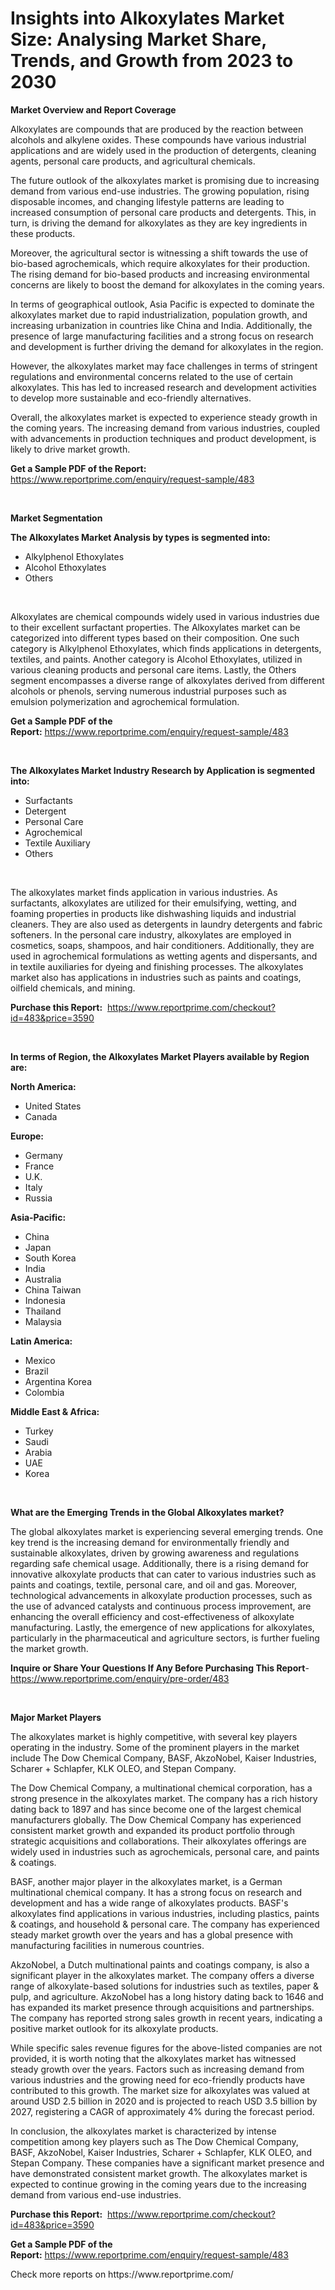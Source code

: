 <p><h1>Insights into Alkoxylates Market Size: Analysing Market Share, Trends, and Growth from 2023 to 2030</h1></p><p><strong>Market Overview and Report Coverage</strong></p>
<p><p>Alkoxylates are compounds that are produced by the reaction between alcohols and alkylene oxides. These compounds have various industrial applications and are widely used in the production of detergents, cleaning agents, personal care products, and agricultural chemicals.</p><p>The future outlook of the alkoxylates market is promising due to increasing demand from various end-use industries. The growing population, rising disposable incomes, and changing lifestyle patterns are leading to increased consumption of personal care products and detergents. This, in turn, is driving the demand for alkoxylates as they are key ingredients in these products.</p><p>Moreover, the agricultural sector is witnessing a shift towards the use of bio-based agrochemicals, which require alkoxylates for their production. The rising demand for bio-based products and increasing environmental concerns are likely to boost the demand for alkoxylates in the coming years.</p><p>In terms of geographical outlook, Asia Pacific is expected to dominate the alkoxylates market due to rapid industrialization, population growth, and increasing urbanization in countries like China and India. Additionally, the presence of large manufacturing facilities and a strong focus on research and development is further driving the demand for alkoxylates in the region.</p><p>However, the alkoxylates market may face challenges in terms of stringent regulations and environmental concerns related to the use of certain alkoxylates. This has led to increased research and development activities to develop more sustainable and eco-friendly alternatives.</p><p>Overall, the alkoxylates market is expected to experience steady growth in the coming years. The increasing demand from various industries, coupled with advancements in production techniques and product development, is likely to drive market growth.</p></p>
<p><strong>Get a Sample PDF of the Report:</strong> <a href="https://www.reportprime.com/enquiry/request-sample/483">https://www.reportprime.com/enquiry/request-sample/483</a></p>
<p>&nbsp;</p>
<p><strong>Market Segmentation</strong></p>
<p><strong>The Alkoxylates Market Analysis by types is segmented into:</strong></p>
<p><ul><li>Alkylphenol Ethoxylates</li><li>Alcohol Ethoxylates</li><li>Others</li></ul></p>
<p>&nbsp;</p>
<p><p>Alkoxylates are chemical compounds widely used in various industries due to their excellent surfactant properties. The Alkoxylates market can be categorized into different types based on their composition. One such category is Alkylphenol Ethoxylates, which finds applications in detergents, textiles, and paints. Another category is Alcohol Ethoxylates, utilized in various cleaning products and personal care items. Lastly, the Others segment encompasses a diverse range of alkoxylates derived from different alcohols or phenols, serving numerous industrial purposes such as emulsion polymerization and agrochemical formulation.</p></p>
<p><strong>Get a Sample PDF of the Report:</strong>&nbsp;<a href="https://www.reportprime.com/enquiry/request-sample/483">https://www.reportprime.com/enquiry/request-sample/483</a></p>
<p>&nbsp;</p>
<p><strong>The Alkoxylates Market Industry Research by Application is segmented into:</strong></p>
<p><ul><li>Surfactants</li><li>Detergent</li><li>Personal Care</li><li>Agrochemical</li><li>Textile Auxiliary</li><li>Others</li></ul></p>
<p>&nbsp;</p>
<p><p>The alkoxylates market finds application in various industries. As surfactants, alkoxylates are utilized for their emulsifying, wetting, and foaming properties in products like dishwashing liquids and industrial cleaners. They are also used as detergents in laundry detergents and fabric softeners. In the personal care industry, alkoxylates are employed in cosmetics, soaps, shampoos, and hair conditioners. Additionally, they are used in agrochemical formulations as wetting agents and dispersants, and in textile auxiliaries for dyeing and finishing processes. The alkoxylates market also has applications in industries such as paints and coatings, oilfield chemicals, and mining.</p></p>
<p><strong>Purchase this Report:</strong>&nbsp; <a href="https://www.reportprime.com/checkout?id=483&price=3590">https://www.reportprime.com/checkout?id=483&price=3590</a></p>
<p>&nbsp;</p>
<p><strong>In terms of Region, the Alkoxylates Market Players available by Region are:</strong></p>
<p>
    <p> <strong> North America: </strong>
        <ul>
            <li>United States</li>
            <li>Canada</li>
        </ul>
        </p> 
    <p> <strong> Europe: </strong>
        <ul>
            <li>Germany</li>
            <li>France</li>
            <li>U.K.</li>
            <li>Italy</li>
            <li>Russia</li>
        </ul>
        </p> 
    <p> <strong> Asia-Pacific: </strong>
        <ul>
            <li>China</li>
            <li>Japan</li>
            <li>South Korea</li>
            <li>India</li>
            <li>Australia</li>
            <li>China Taiwan</li>
            <li>Indonesia</li>
            <li>Thailand</li>
            <li>Malaysia</li>
        </ul>
        </p> 
    <p> <strong> Latin America: </strong>
        <ul>
            <li>Mexico</li>
            <li>Brazil</li>
            <li>Argentina Korea</li>
            <li>Colombia</li>
        </ul>
        </p> 
    <p> <strong> Middle East & Africa: </strong>
        <ul>
            <li>Turkey</li>
            <li>Saudi</li>
            <li>Arabia</li>
            <li>UAE</li>
            <li>Korea</li>
        </ul>
    </p>
    </p>
<p>&nbsp;</p>
<p><strong>What are the Emerging Trends in the Global Alkoxylates market?</strong></p>
<p><p>The global alkoxylates market is experiencing several emerging trends. One key trend is the increasing demand for environmentally friendly and sustainable alkoxylates, driven by growing awareness and regulations regarding safe chemical usage. Additionally, there is a rising demand for innovative alkoxylate products that can cater to various industries such as paints and coatings, textile, personal care, and oil and gas. Moreover, technological advancements in alkoxylate production processes, such as the use of advanced catalysts and continuous process improvement, are enhancing the overall efficiency and cost-effectiveness of alkoxylate manufacturing. Lastly, the emergence of new applications for alkoxylates, particularly in the pharmaceutical and agriculture sectors, is further fueling the market growth.</p></p>
<p><strong>Inquire or Share Your Questions If Any Before Purchasing This Report</strong>- <a href="https://www.reportprime.com/enquiry/pre-order/483">https://www.reportprime.com/enquiry/pre-order/483</a></p>
<p>&nbsp;</p>
<p><strong>Major Market Players</strong></p>
<p><p>The alkoxylates market is highly competitive, with several key players operating in the industry. Some of the prominent players in the market include The Dow Chemical Company, BASF, AkzoNobel, Kaiser Industries, Scharer + Schlapfer, KLK OLEO, and Stepan Company.</p><p>The Dow Chemical Company, a multinational chemical corporation, has a strong presence in the alkoxylates market. The company has a rich history dating back to 1897 and has since become one of the largest chemical manufacturers globally. The Dow Chemical Company has experienced consistent market growth and expanded its product portfolio through strategic acquisitions and collaborations. Their alkoxylates offerings are widely used in industries such as agrochemicals, personal care, and paints & coatings.</p><p>BASF, another major player in the alkoxylates market, is a German multinational chemical company. It has a strong focus on research and development and has a wide range of alkoxylates products. BASF's alkoxylates find applications in various industries, including plastics, paints & coatings, and household & personal care. The company has experienced steady market growth over the years and has a global presence with manufacturing facilities in numerous countries.</p><p>AkzoNobel, a Dutch multinational paints and coatings company, is also a significant player in the alkoxylates market. The company offers a diverse range of alkoxylate-based solutions for industries such as textiles, paper & pulp, and agriculture. AkzoNobel has a long history dating back to 1646 and has expanded its market presence through acquisitions and partnerships. The company has reported strong sales growth in recent years, indicating a positive market outlook for its alkoxylate products.</p><p>While specific sales revenue figures for the above-listed companies are not provided, it is worth noting that the alkoxylates market has witnessed steady growth over the years. Factors such as increasing demand from various industries and the growing need for eco-friendly products have contributed to this growth. The market size for alkoxylates was valued at around USD 2.5 billion in 2020 and is projected to reach USD 3.5 billion by 2027, registering a CAGR of approximately 4% during the forecast period.</p><p>In conclusion, the alkoxylates market is characterized by intense competition among key players such as The Dow Chemical Company, BASF, AkzoNobel, Kaiser Industries, Scharer + Schlapfer, KLK OLEO, and Stepan Company. These companies have a significant market presence and have demonstrated consistent market growth. The alkoxylates market is expected to continue growing in the coming years due to the increasing demand from various end-use industries.</p></p>
<p><strong>Purchase this Report:</strong>&nbsp;&nbsp;<a href="https://www.reportprime.com/checkout?id=483&price=3590">https://www.reportprime.com/checkout?id=483&price=3590</a></p>
<p></p>
<p><strong>Get a Sample PDF of the Report:</strong>&nbsp;<a href="https://www.reportprime.com/enquiry/request-sample/483">https://www.reportprime.com/enquiry/request-sample/483</a></p>
<p>Check more reports on https://www.reportprime.com/</p>